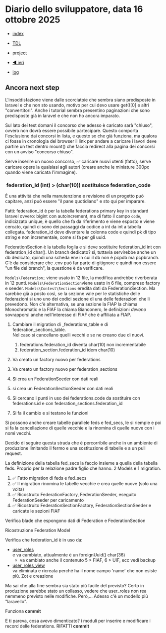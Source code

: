 # Diario dello sviluppatore, data 16 ottobre 2025

* [index](../index.md)

* [TDL](../TDL.md)
* [project](https://github.com/users/mrai64/projects/1)
* [◀️ ieri](./2025-10-15_IT.md)
* [log](/storage/logs/laravel.log)

## Ancora next step

L'insoddisfazione viene dalle scorciatoie che sembra siano
predisposte in laravel e che non sto usando, motivo per cui
devo usare get()[0] e altri "convertitori". Anche i tutorial
sembra presentino paginazioni che sono predisposte già
in laravel e che non ho ancora imparato.

Sul lato dei test domani il concorso che adesso
è caricato sarà "chiuso", ovvero non dovrà essere possibile
partecipare.
Questo comporta l'esclusione dai concorsi in lista, e questo
so che già funziona, ma qualora ci fosse in cronologia
del browser il link per andare a caricare i lavori
deve partire un test dentro mount() che faccia redirect
alla pagina dei concorsi con un avviso "concorso chiuso".

Serve inserire un nuovo concorso, ✅ caricare nuovi utenti (fatto),
serve caricare opere la qualsiasi agli autori (creare anche
le miniature 300px quando viene caricata l'immagine).

###  federation_id (int) > (char(10)) sostituisce federation_code

È una attività che nella manutenzione e revisione di un progetto può
capitare, anzi può essere "il pane quotidiano" e sto qui per imparare.

Fatti: federation_id è per la tabella federations primary key in
standard laravel ovvero: bigint con autoincrement,
ma di fatto il campo `code`, indicizzato unique, è quello che fa da riferimento
e viene esposto e viene cercato, quindi ci sono dei passaggi
da codice a int da int a tabella collegata. federation_id deve diventare
la colonna code e quindi pk di tipo string e non incrementale, come si fa per gli uuid.

FederationSection è la tabella foglia e si deve sostituire federation_id int
con federation_id char(). Un branch dedicato? sì, tuttavia servirebbe anche
un db dedicato, quindi una scheda env in cui il db non è pcpdb ma pcpbranch.  
C'è da considerare che .env può far parte di gitignore e quindi non essere
"un file del branch", la questione è da verificare.

`Models\Federation;` viene usato in 12 file, la modifica andrebbe
riverberata in 12 punti.
`Models\FederationSection`viene usato in 6 file, compreso factory e seeder.
`Models\Contest\Sections` eredita dati da Federation\Section. Ma sarebbe già a posto così,
se la sezione vale per le statistiche delle federazioni si uno uno dei codici sezione
di una delle federazioni che li prevedono. Non c'è alternativa, se una sezione la FIAP
la chiama Monochromatic e la FIAF la chiama Bianconero, le definizioni
*devono* sovrapporsi anche nell'interesse di FIAF che è affiliata a FIAP.

1. Cambiare il migration di _federations_table e di federation_sections_table.  
Nel caso si cancellano quelli vecchi e se ne creano due di nuovi.

    1. federations.federation_id diventa char(10) non incrementabile
    1. federation_section.federation_id idem char(10)
1. Va creato un factory nuovo per federations
1. Va creato un factory nuovo per federation_sections
1. Si crea un FederationSeeder con dati reali
1. si crea un FederationSectionSeeder con dati reali
1. Si cercano i punti in uso dei federations.code
da sostituire con federations.id e con federation_sections.federation_id
1. Si fa il cambio e si testano le funzioni

Si possono anche creare tabelle parallele feds e fed_secs, le si riempie
e poi si fa la cancellazione di quelle vecchie e la rinomina di quelle nuove
con i nomi vecchi.

Decido di seguire questa strada che è percorribile anche in un ambiente di produzione
limitando il fermo e una sostituzione di tabelle e a un pull request.

La definizione della tabella fed_secs la faccio insieme a quella della tabella feds.
Proprio per la relazione padre figlio che hanno. 2 Models e 1 migration.

1. ✅ Fatto migration di feds e fed_secs
1. ✅ Il migration rinomina le tabelle vecchie e crea quelle nuove (solo una volta)
1. ✅ Ricostruito FederationFactory, FederationSeeder, eseguito FederationSeeder per caricamento
1. ✅ Ricostruito FederationSectionFactory, FederationSectionSeeder e caricate le sezioni FIAF

Verifica blade che espongono dati di Federation e FederationSection  

Ricostruzione Federation Model  

Verifica che federation_id è in uso da:

* [user_roles](/database/migrations/2025_09_19_170924_create_user_roles_table.php)  
  e va cambiato, attualmente è un foreignUuid() char(36)  
  * va cambiato anche il contenuto 5 > FIAF, 6 > UIF, ecc vedi backup
* [user_roles_view](/database/migrations/2025_10_12_133101_create_user_roles_views_table.php)  
va eliminata e ricreata perché ha il nome campo 'name' che non esiste più.
Zot e creazione

Ma sai che alla fine sembra sia stato più facile del previsto?
Certo in produzione sarebbe stato un collasso, vedere che user_roles
non rea nemmeno previsto nelle modifiche. Però,... Adesso c'è un modello più "laravello".

Funziona **commit**

E ti pareva, cosa avevo dimenticato? i moduli per inserire e modificare
i record delle federations.
RIFATTI **commit**
